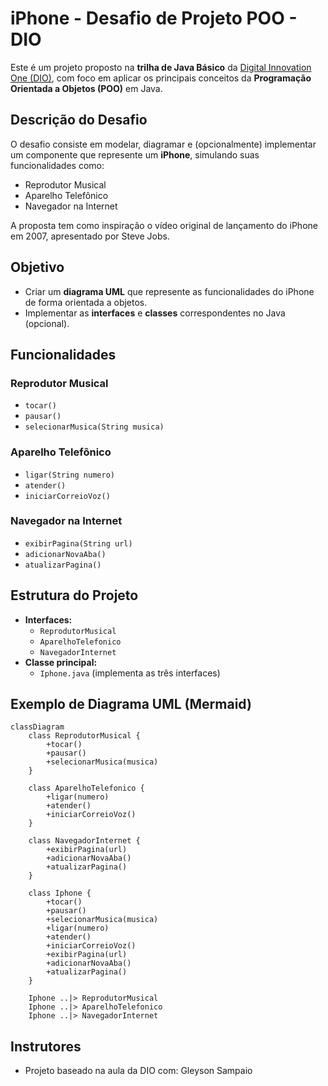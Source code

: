 # iPhone - Desafio de Projeto POO - DIO

Este é um projeto proposto na **trilha de Java Básico** da [Digital Innovation One (DIO)](https://www.dio.me), com foco em aplicar os principais conceitos da **Programação Orientada a Objetos (POO)** em Java.

## Descrição do Desafio

O desafio consiste em modelar, diagramar e (opcionalmente) implementar um componente que represente um **iPhone**, simulando suas funcionalidades como:

- Reprodutor Musical
- Aparelho Telefônico
- Navegador na Internet

A proposta tem como inspiração o vídeo original de lançamento do iPhone em 2007, apresentado por Steve Jobs.

## Objetivo

- Criar um **diagrama UML** que represente as funcionalidades do iPhone de forma orientada a objetos.
- Implementar as **interfaces** e **classes** correspondentes no Java (opcional).

## Funcionalidades

### Reprodutor Musical
- `tocar()`
- `pausar()`
- `selecionarMusica(String musica)`

### Aparelho Telefônico
- `ligar(String numero)`
- `atender()`
- `iniciarCorreioVoz()`

### Navegador na Internet
- `exibirPagina(String url)`
- `adicionarNovaAba()`
- `atualizarPagina()`

## Estrutura do Projeto

- **Interfaces:**
  - `ReprodutorMusical`
  - `AparelhoTelefonico`
  - `NavegadorInternet`
- **Classe principal:**
  - `Iphone.java` (implementa as três interfaces)

## Exemplo de Diagrama UML (Mermaid)

```mermaid
classDiagram
    class ReprodutorMusical {
        +tocar()
        +pausar()
        +selecionarMusica(musica)
    }

    class AparelhoTelefonico {
        +ligar(numero)
        +atender()
        +iniciarCorreioVoz()
    }

    class NavegadorInternet {
        +exibirPagina(url)
        +adicionarNovaAba()
        +atualizarPagina()
    }

    class Iphone {
        +tocar()
        +pausar()
        +selecionarMusica(musica)
        +ligar(numero)
        +atender()
        +iniciarCorreioVoz()
        +exibirPagina(url)
        +adicionarNovaAba()
        +atualizarPagina()
    }

    Iphone ..|> ReprodutorMusical
    Iphone ..|> AparelhoTelefonico
    Iphone ..|> NavegadorInternet
```
## Instrutores

 - Projeto baseado na aula da DIO com: Gleyson Sampaio

